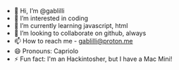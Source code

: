 - 👋 Hi, I’m @gablilli
- 👀 I’m interested in coding
- 🌱 I’m currently learning javascript, html
- 💞️ I’m looking to collaborate on github, always
- 📫 How to reach me - gablilli@proton.me
- 😄 Pronouns: Capriolo
- ⚡ Fun fact: I'm an Hackintosher, but I have a Mac Mini!

